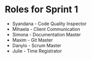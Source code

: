 # Roles for Sprint 1

* Syandana - Code Quality Inspector
* Mihaela - Client Communication
* Simona - Documentation Master 
* Maxim - Git Master
* Danylo - Scrum Master
* Julie - Time Registrator